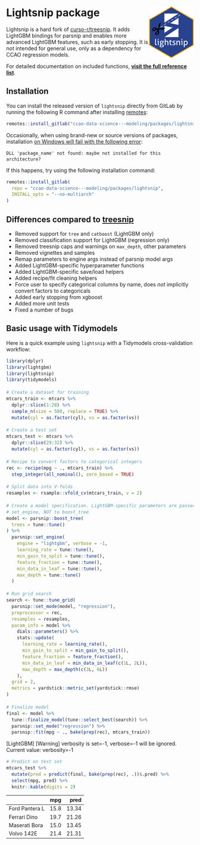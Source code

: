 
<!-- README.md is generated from README.Rmd. Please edit that file -->

# Lightsnip package <a href='https://gitlab.com/ccao-data-science---modeling/packages/lightsnip'><img src='man/figures/logo.png' align="right" height="139" /></a>

Lightsnip is a hard fork of
[curso-r/treesnip](https://github.com/curso-r/treesnip). It adds
LightGBM bindings for parsnip and enables more advanced LightGBM
features, such as early stopping. It is not intended for general use,
only as a dependency for CCAO regression models.

For detailed documentation on included functions, [**visit the full
reference
list**](https://ccao-data-science---modeling.gitlab.io/packages/lightsnip/reference/).

## Installation

You can install the released version of `lightsnip` directly from GitLab
by running the following R command after installing
[remotes](https://github.com/r-lib/remotes):

``` r
remotes::install_gitlab("ccao-data-science---modeling/packages/lightsnip")
```

Occasionally, when using brand-new or source versions of packages,
installation [on Windows will fail with the following
error](https://github.com/rstudio/renv/issues/162):

    DLL 'package_name' not found: maybe not installed for this architecture?

If this happens, try using the following installation command:

``` r
remotes::install_gitlab(
  repo = "ccao-data-science---modeling/packages/lightsnip",
  INSTALL_opts = "--no-multiarch"
)
```

## Differences compared to [treesnip](https://github.com/curso-r/treesnip)

-   Removed support for `tree` and `catboost` (LightGBM only)
-   Removed classification support for LightGBM (regression only)
-   Removed treesnip caps and warnings on `max_depth`, other parameters
-   Removed vignettes and samples
-   Remap parameters to engine args instead of parsnip model args
-   Added LightGBM-specific hyperparameter functions
-   Added LightGBM-specific save/load helpers
-   Added recipe/fit cleaning helpers
-   Force user to specify categorical columns by name, does *not*
    implicitly convert factors to categoricals
-   Added early stopping from xgboost
-   Added more unit tests
-   Fixed a number of bugs

## Basic usage with Tidymodels

Here is a quick example using `lightsnip` with a Tidymodels
cross-validation workflow:

``` r
library(dplyr)
library(lightgbm)
library(lightsnip)
library(tidymodels)

# Create a dataset for training
mtcars_train <- mtcars %>% 
  dplyr::slice(1:28) %>%
  sample_n(size = 500, replace = TRUE) %>%
  mutate(cyl = as.factor(cyl), vs = as.factor(vs))

# Create a test set
mtcars_test <- mtcars %>% 
  dplyr::slice(29:32) %>% 
  mutate(cyl = as.factor(cyl), vs = as.factor(vs))
  
# Recipe to convert factors to categorical integers
rec <- recipe(mpg ~ ., mtcars_train) %>%
  step_integer(all_nominal(), zero_based = TRUE)

# Split data into V-folds
resamples <- rsample::vfold_cv(mtcars_train, v = 2)

# Create a model specification. LightGBM-specific parameters are passed to
# set_engine, NOT to boost_tree
model <- parsnip::boost_tree(
  trees = tune::tune()
) %>%
  parsnip::set_engine(
    engine = "lightgbm", verbose = -1,
    learning_rate = tune::tune(),
    min_gain_to_split = tune::tune(),
    feature_fraction = tune::tune(),
    min_data_in_leaf = tune::tune(),
    max_depth = tune::tune()
  )

# Run grid search
search <- tune::tune_grid(
  parsnip::set_mode(model, "regression"),
  preprocessor = rec,
  resamples = resamples,
  param_info = model %>%
    dials::parameters() %>%
    stats::update(
      learning_rate = learning_rate(),
      min_gain_to_split = min_gain_to_split(),
      feature_fraction = feature_fraction(),
      min_data_in_leaf = min_data_in_leaf(c(1L, 2L)),
      max_depth = max_depth(c(3L, 6L))
    ),
  grid = 2,
  metrics = yardstick::metric_set(yardstick::rmse)
)

# Finalize model
final <- model %>%
  tune::finalize_model(tune::select_best(search)) %>%
  parsnip::set_mode("regression") %>%
  parsnip::fit(mpg ~ ., bake(prep(rec), mtcars_train))
```

\[LightGBM\] \[Warning\] verbosity is set=-1, verbose=-1 will be
ignored. Current value: verbosity=-1

``` r
# Predict on test set
mtcars_test %>%
  mutate(pred = predict(final, bake(prep(rec), .))$.pred) %>%
  select(mpg, pred) %>%
  knitr::kable(digits = 2)
```

|                |  mpg |  pred |
|:---------------|-----:|------:|
| Ford Pantera L | 15.8 | 13.34 |
| Ferrari Dino   | 19.7 | 21.26 |
| Maserati Bora  | 15.0 | 13.45 |
| Volvo 142E     | 21.4 | 21.31 |
